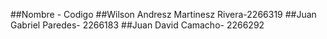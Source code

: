 ##Nombre - Codigo
##Wilson Andresz Martinesz Rivera-2266319
##Juan Gabriel Paredes- 2266183
##Juan David Camacho- 2266292



